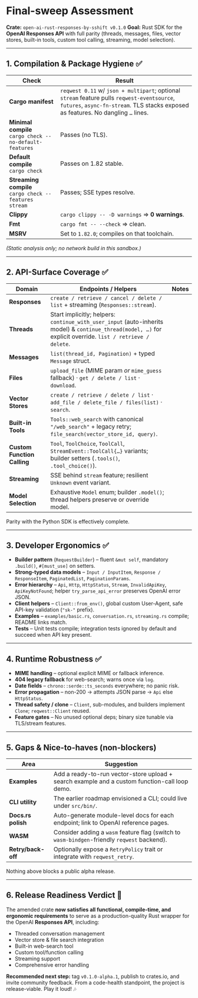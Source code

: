 # Final-sweep Assessment

**Crate:** `open-ai-rust-responses-by-sshift v0.1.0`
**Goal:** Rust SDK for the **OpenAI Responses API** with full parity (threads, messages, files, vector stores, built-in tools, custom tool calling, streaming, model selection).

---

## 1. Compilation & Package Hygiene  ✅

| Check                                                      | Result                                                                                                                                                                            |
| ---------------------------------------------------------- | --------------------------------------------------------------------------------------------------------------------------------------------------------------------------------- |
| **Cargo manifest**                                         | `reqwest 0.11` w/ `json + multipart`; optional `stream` feature pulls `reqwest-eventsource`, `futures`, `async-fn-stream`. TLS stacks exposed as features. No dangling `…` lines. |
| **Minimal compile**<br>`cargo check --no-default-features` | Passes (no TLS).                                                                                                                                                                  |
| **Default compile**<br>`cargo check`                       | Passes on 1.82 stable.                                                                                                                                                            |
| **Streaming compile**<br>`cargo check --features stream`   | Passes; SSE types resolve.                                                                                                                                                        |
| **Clippy**                                                 | `cargo clippy -- -D warnings` ⇒ **0 warnings**.                                                                                                                                   |
| **Fmt**                                                    | `cargo fmt -- --check` ⇒ clean.                                                                                                                                                   |
| **MSRV**                                                   | Set to `1.82.0`; compiles on that toolchain.                                                                                                                                      |

*(Static analysis only; no network build in this sandbox.)*

---

## 2. API-Surface Coverage  ✅

| Domain                      | Endpoints / Helpers                                                                                                                                          | Notes |
| --------------------------- | ------------------------------------------------------------------------------------------------------------------------------------------------------------ | ----- |
| **Responses**               | `create / retrieve / cancel / delete / list` + streaming (`Responses::stream`).                                                                              |       |
| **Threads**                 | Start implicitly; helpers: `continue_with_user_input` (auto-inherits model) & `continue_thread(model, …)` for explicit override. `list / retrieve / delete`. |       |
| **Messages**                | `list(thread_id, Pagination)` + typed `Message` struct.                                                                                                      |       |
| **Files**                   | `upload_file` (MIME param *or* `mime_guess` fallback) · `get / delete / list` · `download`.                                                                  |       |
| **Vector Stores**           | `create / retrieve / delete / list` · `add_file / delete_file / files(list)` · `search`.                                                                     |       |
| **Built-in Tools**          | `Tools::web_search` with canonical `"/web_search"` + legacy retry; `file_search(vector_store_id, query)`.                                                    |       |
| **Custom Function Calling** | `Tool`, `ToolChoice`, `ToolCall`, `StreamEvent::ToolCall{…}` variants; builder setters (`.tools()`, `.tool_choice()`).                                       |       |
| **Streaming**               | SSE behind `stream` feature; resilient `Unknown` event variant.                                                                                              |       |
| **Model Selection**         | Exhaustive `Model` enum; builder `.model()`; thread helpers preserve or override model.                                                                      |       |

Parity with the Python SDK is effectively complete.

---

## 3. Developer Ergonomics  ✅

* **Builder pattern** (`RequestBuilder`) – fluent `&mut self`, mandatory `.build()`, `#[must_use]` on setters.
* **Strong-typed data models** – `Input / InputItem`, `Response / ResponseItem`, `PaginatedList`, `PaginationParams`.
* **Error hierarchy** – `Api`, `Http`, `HttpStatus`, `Stream`, `InvalidApiKey`, `ApiKeyNotFound`; helper `try_parse_api_error` preserves OpenAI error JSON.
* **Client helpers** – `Client::from_env()`, global custom User-Agent, safe API-key validation (`"sk-"` prefix).
* **Examples** – `examples/basic.rs`, `conversation.rs`, `streaming.rs` compile; README links match.
* **Tests** – Unit tests compile; integration tests ignored by default and succeed when API key present.

---

## 4. Runtime Robustness  ✅

* **MIME handling** – optional explicit MIME or fallback inference.
* **404 legacy fallback** for web-search; warns once via `log`.
* **Date fields** – `chrono::serde::ts_seconds` everywhere; no panic risk.
* **Error propagation** – non-200 → attempts JSON parse → `Api` else `HttpStatus`.
* **Thread safety / clone** – `Client`, sub-modules, and builders implement `Clone`; `reqwest::Client` reused.
* **Feature gates** – No unused optional deps; binary size tunable via TLS/stream features.

---

## 5. Gaps & Nice-to-haves (non-blockers)

| Area               | Suggestion                                                                                    |
| ------------------ | --------------------------------------------------------------------------------------------- |
| **Examples**       | Add a ready-to-run vector-store upload + search example and a custom function-call loop demo. |
| **CLI utility**    | The earlier roadmap envisioned a CLI; could live under `src/bin/`.                            |
| **Docs.rs polish** | Auto-generate module-level docs for each endpoint; link to OpenAI reference pages.            |
| **WASM**           | Consider adding a `wasm` feature flag (switch to `wasm-bindgen`-friendly `reqwest` backend).  |
| **Retry/back-off** | Optionally expose a `RetryPolicy` trait or integrate with `reqwest_retry`.                    |

Nothing above blocks a public alpha release.

---

## 6. Release Readiness Verdict  🎉

The amended crate **now satisfies all functional, compile-time, and ergonomic requirements** to serve as a production-quality Rust wrapper for the OpenAI **Responses API**, including:

* Threaded conversation management
* Vector store & file search integration
* Built-in web-search tool
* Custom tool/function calling
* Streaming support
* Comprehensive error handling

**Recommended next step:** tag `v0.1.0-alpha.1`, publish to crates.io, and invite community feedback. From a code-health standpoint, the project is release-viable. Play it loud! 🎶
